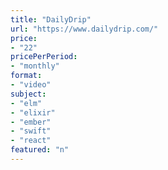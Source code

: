 ```yaml
---
title: "DailyDrip"
url: "https://www.dailydrip.com/"
price: 
- "22"
pricePerPeriod: 
- "monthly"
format: 
- "video"
subject: 
- "elm"
- "elixir"
- "ember"
- "swift"
- "react"
featured: "n"
---
```

